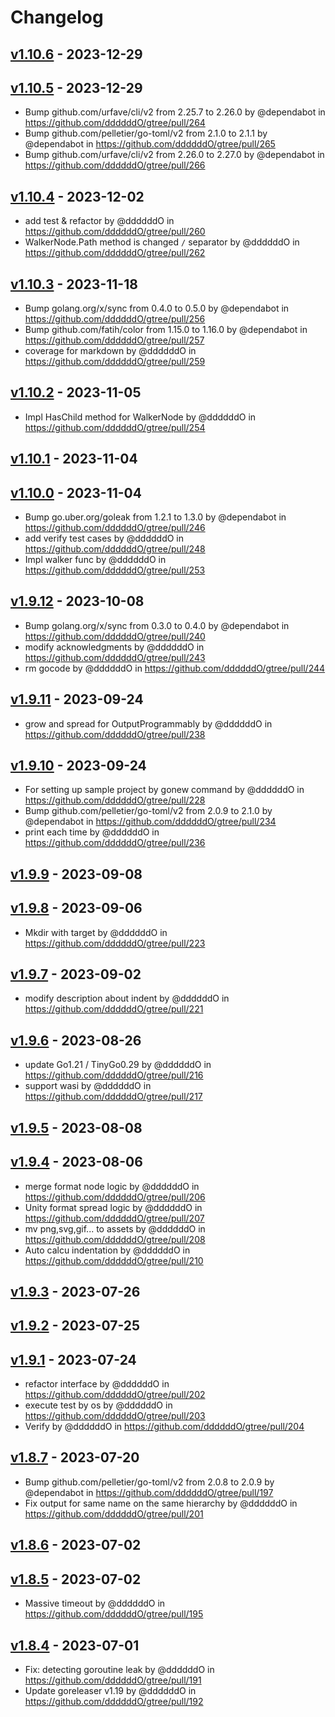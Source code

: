 # Changelog

## [v1.10.6](https://github.com/ddddddO/gtree/compare/v1.10.5...v1.10.6) - 2023-12-29

## [v1.10.5](https://github.com/ddddddO/gtree/compare/v1.10.4...v1.10.5) - 2023-12-29
- Bump github.com/urfave/cli/v2 from 2.25.7 to 2.26.0 by @dependabot in https://github.com/ddddddO/gtree/pull/264
- Bump github.com/pelletier/go-toml/v2 from 2.1.0 to 2.1.1 by @dependabot in https://github.com/ddddddO/gtree/pull/265
- Bump github.com/urfave/cli/v2 from 2.26.0 to 2.27.0 by @dependabot in https://github.com/ddddddO/gtree/pull/266

## [v1.10.4](https://github.com/ddddddO/gtree/compare/v1.10.3...v1.10.4) - 2023-12-02
- add test & refactor by @ddddddO in https://github.com/ddddddO/gtree/pull/260
- WalkerNode.Path method is changed `/` separator by @ddddddO in https://github.com/ddddddO/gtree/pull/262

## [v1.10.3](https://github.com/ddddddO/gtree/compare/v1.10.2...v1.10.3) - 2023-11-18
- Bump golang.org/x/sync from 0.4.0 to 0.5.0 by @dependabot in https://github.com/ddddddO/gtree/pull/256
- Bump github.com/fatih/color from 1.15.0 to 1.16.0 by @dependabot in https://github.com/ddddddO/gtree/pull/257
- coverage for markdown by @ddddddO in https://github.com/ddddddO/gtree/pull/259

## [v1.10.2](https://github.com/ddddddO/gtree/compare/v1.10.1...v1.10.2) - 2023-11-05
- Impl HasChild method for WalkerNode by @ddddddO in https://github.com/ddddddO/gtree/pull/254

## [v1.10.1](https://github.com/ddddddO/gtree/compare/v1.10.0...v1.10.1) - 2023-11-04

## [v1.10.0](https://github.com/ddddddO/gtree/compare/v1.9.12...v1.10.0) - 2023-11-04
- Bump go.uber.org/goleak from 1.2.1 to 1.3.0 by @dependabot in https://github.com/ddddddO/gtree/pull/246
- add verify test cases by @ddddddO in https://github.com/ddddddO/gtree/pull/248
- Impl walker func by @ddddddO in https://github.com/ddddddO/gtree/pull/253

## [v1.9.12](https://github.com/ddddddO/gtree/compare/v1.9.11...v1.9.12) - 2023-10-08
- Bump golang.org/x/sync from 0.3.0 to 0.4.0 by @dependabot in https://github.com/ddddddO/gtree/pull/240
- modify acknowledgments by @ddddddO in https://github.com/ddddddO/gtree/pull/243
- rm gocode by @ddddddO in https://github.com/ddddddO/gtree/pull/244

## [v1.9.11](https://github.com/ddddddO/gtree/compare/v1.9.10...v1.9.11) - 2023-09-24
- grow and spread for OutputProgrammably by @ddddddO in https://github.com/ddddddO/gtree/pull/238

## [v1.9.10](https://github.com/ddddddO/gtree/compare/v1.9.9...v1.9.10) - 2023-09-24
- For setting up sample project by gonew command by @ddddddO in https://github.com/ddddddO/gtree/pull/228
- Bump github.com/pelletier/go-toml/v2 from 2.0.9 to 2.1.0 by @dependabot in https://github.com/ddddddO/gtree/pull/234
- print each time by @ddddddO in https://github.com/ddddddO/gtree/pull/236

## [v1.9.9](https://github.com/ddddddO/gtree/compare/v1.9.8...v1.9.9) - 2023-09-08

## [v1.9.8](https://github.com/ddddddO/gtree/compare/v1.9.7...v1.9.8) - 2023-09-06
- Mkdir with target by @ddddddO in https://github.com/ddddddO/gtree/pull/223

## [v1.9.7](https://github.com/ddddddO/gtree/compare/v1.9.6...v1.9.7) - 2023-09-02
- modify description about indent by @ddddddO in https://github.com/ddddddO/gtree/pull/221

## [v1.9.6](https://github.com/ddddddO/gtree/compare/v1.9.5...v1.9.6) - 2023-08-26
- update Go1.21 / TinyGo0.29 by @ddddddO in https://github.com/ddddddO/gtree/pull/216
- support wasi by @ddddddO in https://github.com/ddddddO/gtree/pull/217

## [v1.9.5](https://github.com/ddddddO/gtree/compare/v1.9.4...v1.9.5) - 2023-08-08

## [v1.9.4](https://github.com/ddddddO/gtree/compare/v1.9.3...v1.9.4) - 2023-08-06
- merge format node logic by @ddddddO in https://github.com/ddddddO/gtree/pull/206
- Unity format spread logic by @ddddddO in https://github.com/ddddddO/gtree/pull/207
- mv png,svg,gif... to assets by @ddddddO in https://github.com/ddddddO/gtree/pull/208
- Auto calcu indentation by @ddddddO in https://github.com/ddddddO/gtree/pull/210

## [v1.9.3](https://github.com/ddddddO/gtree/compare/v1.9.2...v1.9.3) - 2023-07-26

## [v1.9.2](https://github.com/ddddddO/gtree/compare/v1.9.1...v1.9.2) - 2023-07-25

## [v1.9.1](https://github.com/ddddddO/gtree/compare/v1.8.7...v1.9.1) - 2023-07-24
- refactor interface by @ddddddO in https://github.com/ddddddO/gtree/pull/202
- execute test by os by @ddddddO in https://github.com/ddddddO/gtree/pull/203
- Verify by @ddddddO in https://github.com/ddddddO/gtree/pull/204

## [v1.8.7](https://github.com/ddddddO/gtree/compare/v1.8.6...v1.8.7) - 2023-07-20
- Bump github.com/pelletier/go-toml/v2 from 2.0.8 to 2.0.9 by @dependabot in https://github.com/ddddddO/gtree/pull/197
- Fix output for same name on the same hierarchy by @ddddddO in https://github.com/ddddddO/gtree/pull/201

## [v1.8.6](https://github.com/ddddddO/gtree/compare/v1.8.5...v1.8.6) - 2023-07-02

## [v1.8.5](https://github.com/ddddddO/gtree/compare/v1.8.4...v1.8.5) - 2023-07-02
- Massive timeout by @ddddddO in https://github.com/ddddddO/gtree/pull/195

## [v1.8.4](https://github.com/ddddddO/gtree/compare/v1.8.3...v1.8.4) - 2023-07-01
- Fix: detecting goroutine leak by @ddddddO in https://github.com/ddddddO/gtree/pull/191
- Update goreleaser v1.19 by @ddddddO in https://github.com/ddddddO/gtree/pull/192
